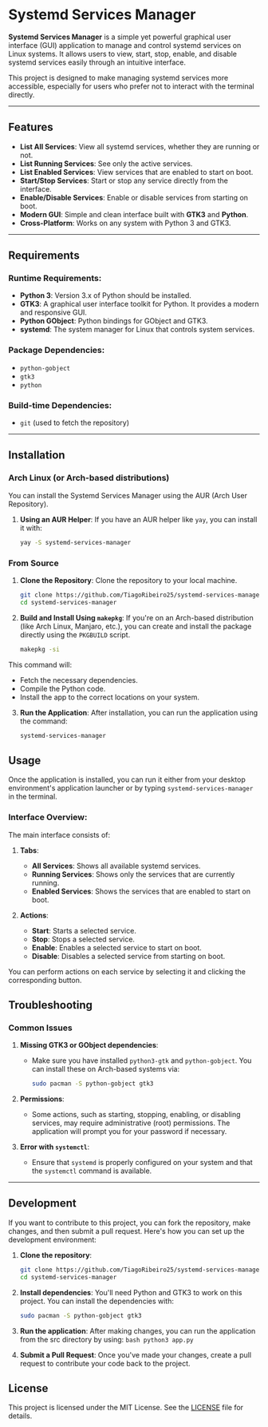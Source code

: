 # Systemd Services Manager

**Systemd Services Manager** is a simple yet powerful graphical user interface (GUI) application to manage and control systemd services on Linux systems. It allows users to view, start, stop, enable, and disable systemd services easily through an intuitive interface.

This project is designed to make managing systemd services more accessible, especially for users who prefer not to interact with the terminal directly.

---

## Features

- **List All Services**: View all systemd services, whether they are running or not.
- **List Running Services**: See only the active services.
- **List Enabled Services**: View services that are enabled to start on boot.
- **Start/Stop Services**: Start or stop any service directly from the interface.
- **Enable/Disable Services**: Enable or disable services from starting on boot.
- **Modern GUI**: Simple and clean interface built with **GTK3** and **Python**.
- **Cross-Platform**: Works on any system with Python 3 and GTK3.

---

## Requirements

### Runtime Requirements:

- **Python 3**: Version 3.x of Python should be installed.
- **GTK3**: A graphical user interface toolkit for Python. It provides a modern and responsive GUI.
- **Python GObject**: Python bindings for GObject and GTK3.
- **systemd**: The system manager for Linux that controls system services.

### Package Dependencies:

- `python-gobject`
- `gtk3`
- `python`

### Build-time Dependencies:

- `git` (used to fetch the repository)

---

## Installation

### Arch Linux (or Arch-based distributions)

You can install the Systemd Services Manager using the AUR (Arch User Repository).

1. **Using an AUR Helper**:
   If you have an AUR helper like `yay`, you can install it with:

   ```bash
   yay -S systemd-services-manager
   ```

### From Source

1. **Clone the Repository**:
   Clone the repository to your local machine.

   ```bash
   git clone https://github.com/TiagoRibeiro25/systemd-services-manager.git
   cd systemd-services-manager
   ```

2. **Build and Install Using `makepkg`**:
   If you're on an Arch-based distribution (like Arch Linux, Manjaro, etc.), you can create and install the package directly using the `PKGBUILD` script.

   ```bash
   makepkg -si
   ```

This command will:

- Fetch the necessary dependencies.
- Compile the Python code.
- Install the app to the correct locations on your system.

3. **Run the Application**:
   After installation, you can run the application using the command:

   ```bash
   systemd-services-manager
   ```

## Usage

Once the application is installed, you can run it either from your desktop environment's application launcher or by typing `systemd-services-manager` in the terminal.

### Interface Overview:

The main interface consists of:

1. **Tabs**:

   - **All Services**: Shows all available systemd services.
   - **Running Services**: Shows only the services that are currently running.
   - **Enabled Services**: Shows the services that are enabled to start on boot.

2. **Actions**:
   - **Start**: Starts a selected service.
   - **Stop**: Stops a selected service.
   - **Enable**: Enables a selected service to start on boot.
   - **Disable**: Disables a selected service from starting on boot.

You can perform actions on each service by selecting it and clicking the corresponding button.

## Troubleshooting

### Common Issues

1. **Missing GTK3 or GObject dependencies**:

   - Make sure you have installed `python3-gtk` and `python-gobject`. You can install these on Arch-based systems via:

      ```bash
      sudo pacman -S python-gobject gtk3
      ```

2. **Permissions**:

   - Some actions, such as starting, stopping, enabling, or disabling services, may require administrative (root) permissions. The application will prompt you for your password if necessary.

3. **Error with `systemctl`**:
   - Ensure that `systemd` is properly configured on your system and that the `systemctl` command is available.

---

## Development

If you want to contribute to this project, you can fork the repository, make changes, and then submit a pull request. Here's how you can set up the development environment:

1. **Clone the repository**:

   ```bash
   git clone https://github.com/TiagoRibeiro25/systemd-services-manager.git
   cd systemd-services-manager
   ```

2. **Install dependencies**:
   You'll need Python and GTK3 to work on this project. You can install the dependencies with:
   ```bash
   sudo pacman -S python-gobject gtk3
   ```
3. **Run the application**:
   After making changes, you can run the application from the src directory by using:
   `bash
	python3 app.py
	`
4. **Submit a Pull Request**:
   Once you've made your changes, create a pull request to contribute your code back to the project.

## License

This project is licensed under the MIT License. See the [LICENSE](LICENSE) file for details.
